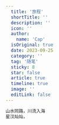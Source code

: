 ```yaml
---
  title: '旅程'
  shortTitle: ''
  description: ''
  icon: ''
  author:
    name: 'Cap'
  isOriginal: true
  date: 2023-09-25
  category: ''
  tag: '随笔'
  sticky: 8
  star: false
  article: true
  timeline: true
  image: ''
  editLink: false
---
```



```html
山水同路，川流入海
星汉灿灿，
```
